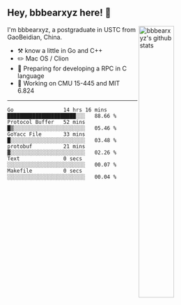 ## Hey, bbbearxyz here! :wave:

<img align="right" alt="bbbearxyz's github stats" width="40%" src="https://github-readme-stats.vercel.app/api?username=bbbearxyz&show_icons=true">

I'm bbbearxyz, a postgraduate in USTC from GaoBeidian, China.

-   :hammer_and_pick:    know a little in Go and C++
-   :pencil2: Mac OS / Clion
-   :seedling: Preparing for developing a RPC in C language 
-   :thinking: Working on CMU 15-445 and MIT 6.824
---
<!--START_SECTION:waka-->

```text
Go                14 hrs 16 mins  ██████████████████████░░░   88.66 %
Protocol Buffer   52 mins         █▒░░░░░░░░░░░░░░░░░░░░░░░   05.46 %
GoYacc File       33 mins         █░░░░░░░░░░░░░░░░░░░░░░░░   03.48 %
protobuf          21 mins         ▓░░░░░░░░░░░░░░░░░░░░░░░░   02.26 %
Text              0 secs          ░░░░░░░░░░░░░░░░░░░░░░░░░   00.07 %
Makefile          0 secs          ░░░░░░░░░░░░░░░░░░░░░░░░░   00.04 %
```

<!--END_SECTION:waka-->
